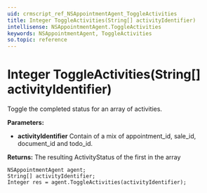 ```yaml
---
uid: crmscript_ref_NSAppointmentAgent_ToggleActivities
title: Integer ToggleActivities(String[] activityIdentifier)
intellisense: NSAppointmentAgent.ToggleActivities
keywords: NSAppointmentAgent, ToggleActivities
so.topic: reference
---
```


# Integer ToggleActivities(String[] activityIdentifier)

Toggle the completed status for an array of activities. 

**Parameters:**
 - **activityIdentifier** Contain of a mix of appointment_id, sale_id, document_id and todo_id.

**Returns:** The resulting ActivityStatus of the first in the array

```crmscript
NSAppointmentAgent agent;
String[] activityIdentifier;
Integer res = agent.ToggleActivities(activityIdentifier);
```

